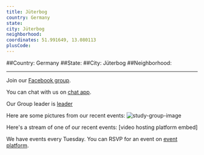 ```yaml
---
title: Jüterbog
country: Germany
state: 
city: Jüterbog
neighborhood: 
coordinates: 51.991649, 13.080113
plusCode:
---
```


##Country: Germany
##State: 
##City: Jüterbog
##Neighborhood: 
*****
Join our [Facebook group](https://www.facebook.com/groups/899830130145335).

You can chat with us on [chat app]().

Our Group leader is [leader]()

Here are some pictures from our recent events:
![study-group-image]()

Here's a stream of one of our recent events:
[video hosting platform embed]

We have events every Tuesday. You can RSVP for an event on [event platform]().
